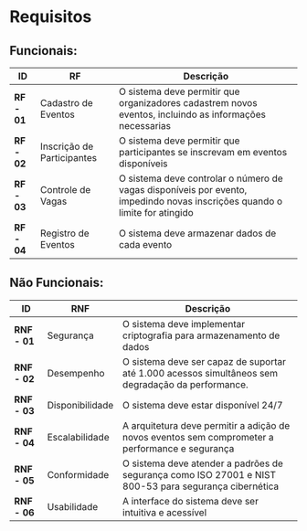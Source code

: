 # Requisitos

## Funcionais:

|  ID | RF | Descrição |
|---|---|---|
| **RF - 01** |  Cadastro de Eventos | O sistema deve permitir que organizadores cadastrem novos eventos, incluindo as informações necessarias |
| **RF - 02** | Inscrição de Participantes | O sistema deve permitir que participantes se inscrevam em eventos disponíveis |
| **RF - 03** | Controle de Vagas | O sistema deve controlar o número de vagas disponíveis por evento, impedindo novas inscrições quando o limite for atingido |
| **RF - 04** | Registro de Eventos | O sistema deve armazenar dados de cada evento |

## Não Funcionais:

| ID | RNF | Descrição |
|---|---|---|
| **RNF - 01** | Segurança | O sistema deve implementar criptografia para armazenamento de dados |
| **RNF - 02** | Desempenho | O sistema deve ser capaz de suportar até 1.000 acessos simultâneos sem degradação da performance. | 
| **RNF - 03** | Disponibilidade | O sistema deve estar disponível 24/7 |
| **RNF - 04** |  Escalabilidade | A arquitetura deve permitir a adição de novos eventos sem comprometer a performance e segurança |
| **RNF - 05** | Conformidade | O sistema deve atender a padrões de segurança como ISO 27001 e NIST 800-53 para segurança cibernética |
| **RNF - 06** | Usabilidade | A interface do sistema deve ser intuitiva e acessível |
